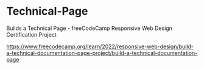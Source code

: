 # Technical-Page

Builds a Technical Page - freeCodeCamp Responsive Web Design Certification Project 

https://www.freecodecamp.org/learn/2022/responsive-web-design/build-a-technical-documentation-page-project/build-a-technical-documentation-page